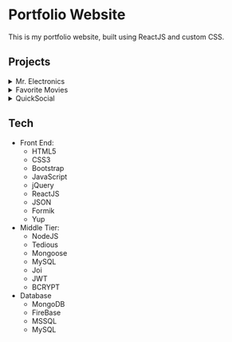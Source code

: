 # Portfolio Website

This is my portfolio website, built using ReactJS and custom CSS.

## Projects
<details>
Mr. Electronics is an ecommerce application. Users can register, sign-in and view the latest products. They can also view products by category. Once a user has added the items they wish to purchase to the cart they can check out using stripe.
<summary>
Mr. Electronics
</summary>
</details>

<details>
Favorite movies is a movie directory application. Users can register, sign-on, comment and add their movies to their favorites.
<summary>
Favorite Movies
</summary>
</details>

<details>
QuickSocial is a simple social media application where users can make posts with or without images, add friends and view the news.
<summary>
QuickSocial
</summary>
</details>

## Tech
* Front End: 
	* HTML5
	* CSS3
	* Bootstrap
	* JavaScript 
	* jQuery 
	* ReactJS 
	* JSON 
	* Formik
	* Yup
* Middle Tier: 
	* NodeJS 
	* Tedious 
	* Mongoose
	* MySQL 
	* Joi 
	* JWT 
	* BCRYPT
* Database
	* MongoDB 
	* FireBase 
	* MSSQL
	* MySQL
